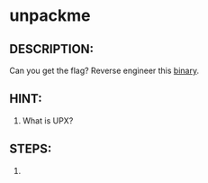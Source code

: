 # unpackme
## DESCRIPTION:
Can you get the flag?
Reverse engineer this [binary]().
## HINT:
1. What is UPX?
## STEPS:
1. 

